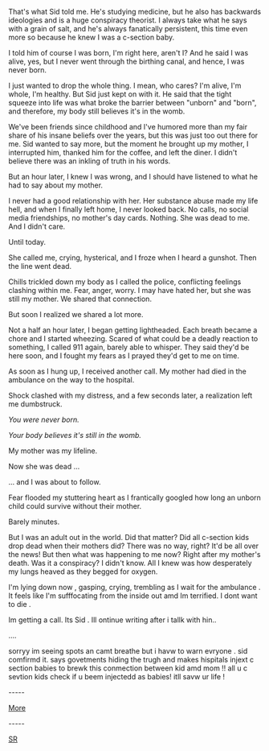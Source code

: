 That's what Sid told me. He's studying medicine, but he also has backwards ideologies and is a huge conspiracy theorist. I always take what he says with a grain of salt, and he's always fanatically persistent, this time even more so because he knew I was a c-section baby.

I told him of course I was born, I'm right here, aren't I? And he said I was alive, yes, but I never went through the birthing canal, and hence, I was never born.

I just wanted to drop the whole thing. I mean, who cares? I'm alive, I'm whole, I'm healthy. But Sid just kept on with it. He said that the tight squeeze into life was what broke the barrier between "unborn" and "born", and therefore, my body still believes it's in the womb.

We've been friends since childhood and I've humored more than my fair share of his insane beliefs over the years, but this was just too out there for me. Sid wanted to say more, but the moment he brought up my mother, I interrupted him, thanked him for the coffee, and left the diner. I didn't believe there was an inkling of truth in his words.

But an hour later, I knew I was wrong, and I should have listened to what he had to say about my mother.
 
I never had a good relationship with her. Her substance abuse made my life hell, and when I finally left home, I never looked back. No calls, no social media friendships, no mother's day cards. Nothing. She was dead to me. And I didn't care.

Until today.

She called me, crying, hysterical, and I froze when I heard a gunshot. Then the line went dead.

Chills trickled down my body as I called the police, conflicting feelings clashing within me. Fear, anger, worry. I may have hated her, but she was still my mother. We shared that connection.

But soon I realized we shared a lot more.

Not a half an hour later, I began getting lightheaded. Each breath became a chore and I started wheezing. Scared of what could be a deadly reaction to something, I called 911 again, barely able to whisper. They said they'd be here soon, and I fought my fears as I prayed they'd get to me on time.

As soon as I hung up, I received another call. My mother had died in the ambulance on the way to the hospital.

Shock clashed with my distress, and a few seconds later, a realization left me dumbstruck.

*You were never born.*

*Your body believes it's still in the womb.*

My mother was my lifeline.

Now she was dead …

… and I was about to follow.

Fear flooded my stuttering heart as I frantically googled how long an unborn child could survive without their mother.

Barely minutes.

But I was an adult out in the world. Did that matter? Did all c-section kids drop dead when their mothers did? There was no way, right? It'd be all over the news! But then what was happening to me now? Right after my mother's death. Was it a conspiracy? I didn't know. All I knew was how desperately my lungs heaved as they begged for oxygen.

I'm lying down now , gasping, crying, trembling as I wait for the ambulance . It feels like I'm sufffocating from the inside out amd Im terrified. I dont want to die .

Im getting a call. Its Sid . Ill  ontinue writing after i tallk with hin..

….

sorryy im seeing spots an camt breathe but i havw to warn evryone . sid comfirmd it. says govetments hiding  the trugh and makes hispitals injext c section babies to brewk this conmection between kid amd mom !! all u  c sevtion kids  check if u beem injectedd as babies! itll savw ur life !

\-----

[More](https://www.reddit.com/r/nosleep/comments/12011ol/i_was_never_born/?utm_source=share&utm_medium=android_app&utm_name=androidcss&utm_term=1&utm_content=share_button)

\-----

[SR](https://www.reddit.com/r/Skittishreflections)